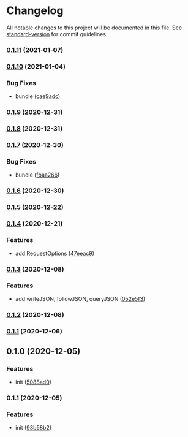 # Changelog

All notable changes to this project will be documented in this file. See [standard-version](https://github.com/conventional-changelog/standard-version) for commit guidelines.

### [0.1.11](https://github.com/BlackGlory/logger-js/compare/v0.1.10...v0.1.11) (2021-01-07)

### [0.1.10](https://github.com/BlackGlory/logger-js/compare/v0.1.9...v0.1.10) (2021-01-04)


### Bug Fixes

* bundle ([cae9adc](https://github.com/BlackGlory/logger-js/commit/cae9adc8e4f441960e4a89b2a7e9e08b6f859e3a))

### [0.1.9](https://github.com/BlackGlory/logger-js/compare/v0.1.8...v0.1.9) (2020-12-31)

### [0.1.8](https://github.com/BlackGlory/logger-js/compare/v0.1.7...v0.1.8) (2020-12-31)

### [0.1.7](https://github.com/BlackGlory/logger-js/compare/v0.1.6...v0.1.7) (2020-12-30)


### Bug Fixes

* bundle ([fbaa266](https://github.com/BlackGlory/logger-js/commit/fbaa2665540b1c2dc8f60877eee8872824033e07))

### [0.1.6](https://github.com/BlackGlory/logger-js/compare/v0.1.5...v0.1.6) (2020-12-30)

### [0.1.5](https://github.com/BlackGlory/logger-js/compare/v0.1.4...v0.1.5) (2020-12-22)

### [0.1.4](https://github.com/BlackGlory/logger-js/compare/v0.1.3...v0.1.4) (2020-12-21)


### Features

* add RequestOptions ([47eeac9](https://github.com/BlackGlory/logger-js/commit/47eeac9bbbaf01004563d6cd007a4823430e9ff6))

### [0.1.3](https://github.com/BlackGlory/logger-js/compare/v0.1.2...v0.1.3) (2020-12-08)


### Features

* add writeJSON, followJSON, queryJSON ([052e5f3](https://github.com/BlackGlory/logger-js/commit/052e5f3c0adaf82c4024a8967e972be2be573cd0))

### [0.1.2](https://github.com/BlackGlory/logger-js/compare/v0.1.1...v0.1.2) (2020-12-08)

### [0.1.1](https://github.com/BlackGlory/logger-js/compare/v0.1.0...v0.1.1) (2020-12-06)

## 0.1.0 (2020-12-05)


### Features

* init ([5088ad0](https://github.com/BlackGlory/logger-js/commit/5088ad0d092a7cf38b0d4dcf6b6795a702a1f842))

### 0.1.1 (2020-12-05)


### Features

* init ([93b58b2](https://github.com/BlackGlory/logger-js/commit/93b58b2b96c51744611af6143b00be786ec2a6a1))
